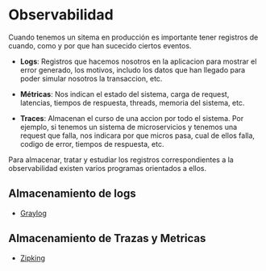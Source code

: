# Observabilidad 
Cuando tenemos un sitema en producción es importante tener registros de cuando, como y por que han sucecido ciertos eventos.
 
- **Logs**: Registros que hacemos nosotros en la aplicacion para mostrar el error generado, los motivos, includo los datos que han llegado para poder simular nosotros la transaccion, etc.

- **Métricas**: Nos indican el estado del sistema, carga de request, latencias, tiempos de respuesta, threads, memoria del sistema, etc.

- **Traces**: Almacenan el curso de una accion por todo el sistema. Por ejemplo, si tenemos un sistema de microservicios y tenemos una request que falla, nos indicara por que micros pasa, cual de ellos falla, codigo de error, tiempos de respuesta, etc.

Para almacenar, tratar y estudiar los registros correspondientes a la observabilidad existen varios programas orientados a ellos.

## Almacenamiento de logs
- [Graylog](./Logs/Graylog.md)

## Almacenamiento de Trazas y Metricas
- [Zipking](./Telemetry/Zipking.md)